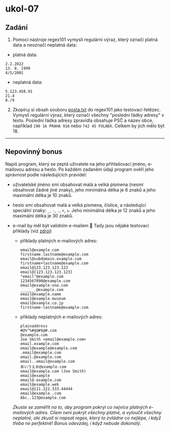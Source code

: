 # ukol-07

## Zadání

1. Pomocí nástroje regex101 vymysli regulární výraz, který označí platná data a neoznačí neplatná data:

* platná data:
```
2.2.2022
13. 8. 1999
4/5/2001
```

* neplatná data:
```
5.123.458.91
21.4
8./9
```

2. Zkopíruj si obsah souboru [posta.txt](posta.txt) do regex101 jako testovací řetězec. Vymysli regulární výraz, který označí všechny "poslední řádky adresy" v textu. Poslední řádka adresy zpravidla obsahuje PSČ a název obce, například `190 16 PRAHA 916` nebo `742 45 FULNEK`. Celkem by jich mělo být 18.

---

## Nepovinný bonus

Napiš program, který se zeptá uživatele na jeho přihlašovací jméno, e-mailovou adresu a heslo. Po každém zadaném údaji program ověří jeho správnost podle následujících pravidel:

* uživatelské jméno smí obsahovat malá a velká písmena (nesmí obsahovat žádné jiné znaky), jeho minimálná délka je 6 znaků a jeho maximální délka je 10 znaků.
* heslo smí obsahovat malá a velká písmena, číslice, a následující speciální znaky: `_`, `-`, `.`, `+`, `=`. Jeho minimálná délka je 12 znaků a jeho maximální délka je 30 znaků.
* e-mail by měl být validním e-mailem :slightly_smiling_face: Tady jsou nějaké testovací příklady (viz [zdroj](https://gist.github.com/cjaoude/fd9910626629b53c4d25))
  * příklady platných e-mailových adres:
    ```
    email@example.com
    firstname.lastname@example.com
    email@subdomain.example.com
    firstname+lastname@example.com
    email@123.123.123.123
    email@[123.123.123.123]
    "email"@example.com
    1234567890@example.com
    email@example-one.com
    _______@example.com
    email@example.name
    email@example.museum
    email@example.co.jp
    firstname-lastname@example.com
    ```
  * příklady neplatných e-mailových adres:
    ```
    plainaddress
    #@%^%#$@#$@#.com
    @example.com
    Joe Smith <email@example.com>
    email.example.com
    email@example@example.com
    .email@example.com
    email.@example.com
    email..email@example.com
    あいうえお@example.com
    email@example.com (Joe Smith)
    email@example
    email@-example.com
    email@example.web
    email@111.222.333.44444
    email@example..com
    Abc..123@example.com
    ```

  *Zkuste se zaměřit na to, aby program pokryl co nejvíce platných e-mailových adres. Cílem není pokrýt všechny platné, a vyloučit všechny neplatné, ale zkusit si napsat regex, který to zvládne co nejlépe, i když třeba ne perfektně! Bonus odevzdej, i když nebude dokonalý.*
